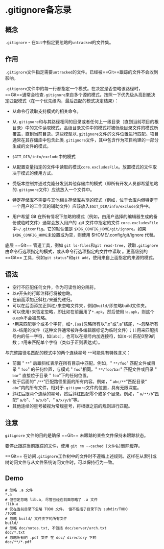 # .gitignore备忘录

## 概念

`.gitignore` - 在`Git`中指定要忽略的`untracked`的文件集。

## 作用

`.gitignore`文件指定需要`untracked`的文件。已经被==Git==跟踪的文件不会收到影响。

`.gitignore`文件中的每一行都指定一个模式。在决定是否忽略该路径时，==Git==通常会检查`.gitignore`来自多个源的模式，按照一下优先级从高到低决定匹配模式（在一个优先级内，最后匹配的模式决定结果）：

- 从命令行读取支持模式的相关命令。

- 从`.gitignore`和与其路径相同的目录或者任何上一级目录（直到当前项目的根目录）中的文件读取模式。高级目录文件中的模式将被低级目录文件的模式所覆盖，直到当前目录。这些模型以`.gitignore`文件的文件位置进行匹配。项目通常在其存储库中包含此类`.gitignore`文件，其中包含作为项目构建的一部分生成的文件的模式。

- `$GIT_DIR/info/exclude`中的模式

- 从配置变量指定的文件中读取的模式`core.excludesFile`。放置模式的文件取决于模式的使用方式。

- 受版本控制并通过克隆分发到其他存储库的模式（即所有开发人员都希望忽略的`.gitignore`文件）应该放入一个文件中。

- 特定存储库不需要与其他相关存储库共享的模式（例如，位于仓库内但特定于一个用户的工作流的辅助文件）应该放入`$GIT_DIR/info/exclude`文件中。

- 用户希望 Git 在所有情况下忽略的模式（例如，由用户选择的编辑器生成的备份或临时文件）通常会放入用户的 .git 文件中指定的文件 `core.excludesFile`中`~/.gitconfig`。它的默认值是 `$XDG_CONFIG_HOME/git/ignore`。如果 `$XDG_CONFIG_HOME`未设置或为空，则使用 $HOME/.config/git/ignore 代替。

底层 ==Git== 管道工具，例如 `git ls-files`和`git read-tree`，读取`.gitignore`由命令行选项指定的模式，或从命令行选项指定的文件中读取 。更高级别的 ==Git== 工具，例如`git status`*和`git add`，使用来自上面指定的来源的模式。

## 语法

- 空行不匹配任何文件，作为可读性的分隔符。
- 以`#`开头的行即注释行将被忽略。
- 在前面添加正斜杠`/`来避免递归。
- 可以在后面添加正斜杠`/`来忽略文件夹，例如`build/`即忽略build文件夹。
- 可以使用`!`来否定忽略，即比如在前面用了`*.apk`，然后使用`!a.apk`，则这个a.apk不会被忽略。
- `*`用来匹配零个或多个字符，如`*.[oa]`忽略所有以".o"或".a"结尾，`*~`忽略所有以`~`结尾的文件（这种文件通常被许多编辑器标记为临时文件）；`[]`用来匹配括号内的任一字符，如`[abc]`，也可以在括号内加连接符，如`[0-9]`匹配0至9的数；`?`用来匹配单个字符（类似于正则表达式）。

与完整路径名匹配的模式中的两个连续星号 `**`可能具有特殊含义：

- 前面 " `**`" 后跟斜杠表示在所有目录中匹配。例如，" `**/foo`" 匹配文件或目录 " `foo`" 的任何位置，与模式 " `foo`"相同。" `**/foo/bar`" 匹配文件或目录 " `bar`" 直接位于目录 " `foo`"下的任何位置。
- 位于后面的“ `/**`”匹配路径里面的所有内容。例如，“ `abc/**`”匹配目录“ `abc`”内的所有文件，相对于`.gitignore`文件的位置，具有无限深度。
- 斜杠后跟两个连续的星号，然后斜杠匹配零个或多个目录。例如，“ `a/**/b`”匹配“ `a/b`”、“ `a/x/b`”、“ `a/x/y/b`”等。
- 其他连续的星号被视为常规星号，将根据之前的规则进行匹配。

## 注意

`gitignore` 文件的目的是确保 ==Git== 未跟踪的某些文件保持未跟踪状态。

要停止跟踪当前跟踪的文件，使用 `git rm --cached [文件名]`删除缓存。

==Git== 在访问`.gitignore`工作树中的文件时不遵循上述规则。这样在从索引或树访问文件与从文件系统访问文件时，可以保持行为一致。

## Demo

```shell
# 忽略 .a 文件
*.a
# 但否定忽略 lib.a, 尽管已经在前面忽略了 .a 文件
!lib.a
# 仅在当前目录下忽略 TODO 文件， 但不包括子目录下的 subdir/TODO
/TODO
# 忽略 build/ 文件夹下的所有文件
build/
# 忽略 doc/notes.txt, 不包括 doc/server/arch.txt
doc/*.txt
# 忽略所有的 .pdf 文件 在 doc/ directory 下的
doc/**/*.pdf
```